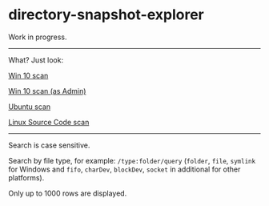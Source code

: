 # directory-snapshot-explorer

Work in progress.

---
What? Just look:

[Win 10 scan](https://alttiri.github.io/directory-snapshot-explorer/?filepath=/json-scans/win10-admin.json)

[Win 10 scan (as Admin)](https://alttiri.github.io/directory-snapshot-explorer/?filepath=/json-scans/win10.json)

[Ubuntu scan](https://alttiri.github.io/directory-snapshot-explorer/?filepath=/json-scans/ubuntu.json)

[Linux Source Code scan](https://alttiri.github.io/directory-snapshot-explorer/?filepath=/json-scans/linux-master.json)


---

Search is case sensitive.

Search by file type, for example: `/type:folder/query`
(`folder`, `file`, `symlink` for Windows and `fifo`, `charDev`, `blockDev`, `socket` in additional for other platforms).

Only up to 1000 rows are displayed.


